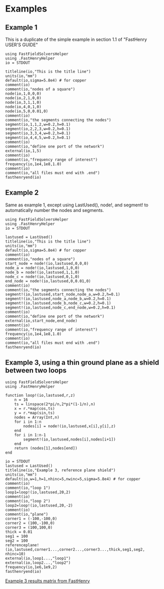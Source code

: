 # Examples

## Example 1
This is a duplicate of the simple example in section 1.1 of "FastHenry USER'S GUIDE"

```@example
using FastFieldSolversHelper
using .FastHenryHelper
io = STDOUT

titleline(io,"This is the title line")
units(io,"mm")
default(io,sigma=5.8e4) # for copper
comment(io)
comment(io,"nodes of a square")
node(io,1,0,0,0)
node(io,2,1,0,0)
node(io,3,1,1,0)
node(io,4,0,1,0)
node(io,5,0,0.01,0)
comment(io)
comment(io,"the segments connecting the nodes")
segment(io,1,1,2,w=0.2,h=0.1)
segment(io,2,2,3,w=0.2,h=0.1)
segment(io,3,3,4,w=0.2,h=0.1)
segment(io,4,4,5,w=0.2,h=0.1)
comment(io)
comment(io,"define one port of the network")
external(io,1,5)
comment(io)
comment(io,"frequency range of interest")
frequency(io,1e4,1e8,1.0)
comment(io)
comment(io,"all files must end with .end")
fasthenryend(io)
```

## Example 2
Same as example 1, except using LastUsed(), node!, and segment! to automatically number the nodes and segments.

```@example
using FastFieldSolversHelper
using .FastHenryHelper
io = STDOUT

lastused = LastUsed()
titleline(io,"This is the title line")
units(io,"mm")
default(io,sigma=5.8e4) # for copper
comment(io)
comment(io,"nodes of a square")
start_node = node!(io,lastused,0,0,0)
node_a = node!(io,lastused,1,0,0)
node_b = node!(io,lastused,1,1,0)
node_c = node!(io,lastused,0,1,0)
end_node = node!(io,lastused,0,0.01,0)
comment(io)
comment(io,"the segments connecting the nodes")
segment!(io,lastused,start_node,node_a,w=0.2,h=0.1)
segment!(io,lastused,node_a,node_b,w=0.2,h=0.1)
segment!(io,lastused,node_b,node_c,w=0.2,h=0.1)
segment!(io,lastused,node_c,end_node,w=0.2,h=0.1)
comment(io)
comment(io,"define one port of the network")
external(io,start_node,end_node)
comment(io)
comment(io,"frequency range of interest")
frequency(io,1e4,1e8,1.0)
comment(io)
comment(io,"all files must end with .end")
fasthenryend(io)
```

## Example 3, using a thin ground plane as a shield between two loops

```@example
using FastFieldSolversHelper
using .FastHenryHelper

function loop!(io,lastused,r,z)
    n = 16
    ts = linspace(2*pi/n,2*pi*(1-1/n),n)
    x = r.*map(cos,ts)
    y = r.*map(sin,ts)
    nodes = Array(Int,n)
    for i in 1:n
        nodes[i] = node!(io,lastused,x[i],y[i],z)
    end
    for i in 1:n-1
        segment!(io,lastused,nodes[i],nodes[i+1])
    end
    return (nodes[1],nodes[end])
end

io = STDOUT
lastused = LastUsed()
titleline(io,"Example 3, reference plane shield")
units(io,"mm")
default(io,w=1,h=1,nhinc=5,nwinc=5,sigma=5.8e4) # for copper
comment(io)
comment(io,"loop 1")
loop1=loop!(io,lastused,20,2)
comment(io)
comment(io,"loop 2")
loop2=loop!(io,lastused,20,-2)
comment(io)
comment(io,"plane")
corner1 = (-100,-100,0)
corner2 = (100,-100,0)
corner3 = (100,100,0)
thick = 0.01
seg1 = 100
seg2 = 100
referenceplane!(io,lastused,corner1...,corner2...,corner3...,thick,seg1,seg2, nhinc=10)
external(io,loop1...,"loop1")
external(io,loop2...,"loop2")
frequency(io,1e6,1e9,2)
fasthenryend(io)
```

[Example 3 results matrix from FastHenry](https://github.com/cstook/FastFieldSolversHelper.jl/blob/master/docs/src/example3_Zc.mat)
